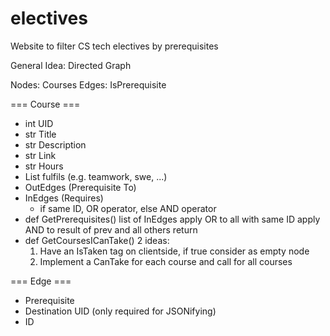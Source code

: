 # electives
Website to filter CS tech electives by prerequisites

General Idea: Directed Graph

Nodes: Courses
Edges: IsPrerequisite

=== Course ===
- int UID
- str Title
- str Description
- str Link
- str Hours
- List fulfils (e.g. teamwork, swe, ...)
- OutEdges (Prerequisite To)
- InEdges (Requires)
	- if same ID, OR operator, else AND operator
- def GetPrerequisites()
	list of InEdges
	apply OR to all with same ID
	apply AND to result of prev and all others
	return
- def GetCoursesICanTake() 2 ideas:
	1. Have an IsTaken tag on clientside, if true consider as empty node
	2. Implement a CanTake for each course and call for all courses

=== Edge ===
- Prerequisite
- Destination UID (only required for JSONifying)
- ID

